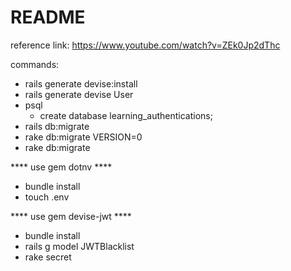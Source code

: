 # README

reference link: https://www.youtube.com/watch?v=ZEk0Jp2dThc


commands:

- rails generate devise:install
- rails generate devise User
- psql
    + create database learning_authentications;
- rails db:migrate
- rake db:migrate VERSION=0
- rake db:migrate


**** use gem dotnv ****
- bundle install
- touch .env

**** use gem devise-jwt ****
- bundle install
- rails g model JWTBlacklist
- rake secret